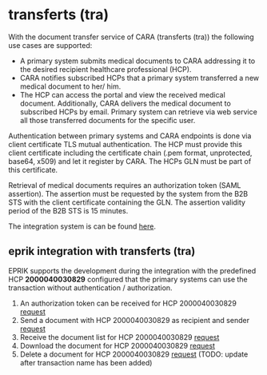 # transferts (tra)

With the document transfer service of CARA (transferts (tra)) the following use cases are supported: 

* A primary system submits medical documents to CARA addressing it to the desired recipient healthcare professional (HCP). 
* CARA notifies subscribed HCPs that a primary system transferred a new medical document to her/ him. 
* The HCP can access the portal and view the received medical document. Additionally, CARA delivers the medical document to subscribed HCPs by email. Primary system can retrieve via web service all those transferred documents for the specific user.

Authentication between primary systems and CARA endpoints is done via client certificate TLS mutual authentication. The HCP must provide this client certificate including the certificate chain (.pem format, unprotected, base64, x509) and let it register by CARA. The HCPs GLN must be part of this certificate.

Retrieval of medical documents requires an authorization token (SAML assertion). The assertion must be requested by the system from the B2B STS with the client certificate containing the GLN. The assertion validity period of the B2B STS is 15 minutes.

The integration system is can be found [here](https://b2b.cara.int.post-ehealth.ch/).


## eprik integration with transferts (tra)

EPRIK supports the development during the integration with the predefined HCP **2000040030829** configured that the primary systems can use the transaction without authentication / authorization.

1. An authorization token can be received for HCP 2000040030829 [request](https://test.ahdis.ch/eprik-proxy-cara/index.html#/transaction/b9ea0e8f-e6f9-4a05-821d-62a3d81bb732)
2. Send a document with HCP 2000040030829 as recipient and sender [request](https://test.ahdis.ch/eprik-proxy-cara/index.html#/transaction/ebee3a52-196d-4f79-9096-7416bddcc6b1)
3. Receive the document list for HCP 2000040030829 [request](https://test.ahdis.ch/eprik-proxy-cara/index.html#/transaction/d049c82f-4a43-405d-a55d-00972b3da34f)
4. Download the document for HCP 2000040030829 [request](https://test.ahdis.ch/eprik-proxy-cara/index.html#/transaction/41ff6501-2762-415f-8bf2-b7d4a635f313)
5. Delete a document for HCP 2000040030829 [request](https://test.ahdis.ch/eprik-proxy-cara/index.html#/transaction/88c7c97a-7fa5-4be2-a907-ade126b2b2f4) (TODO: update after transaction name has been added)